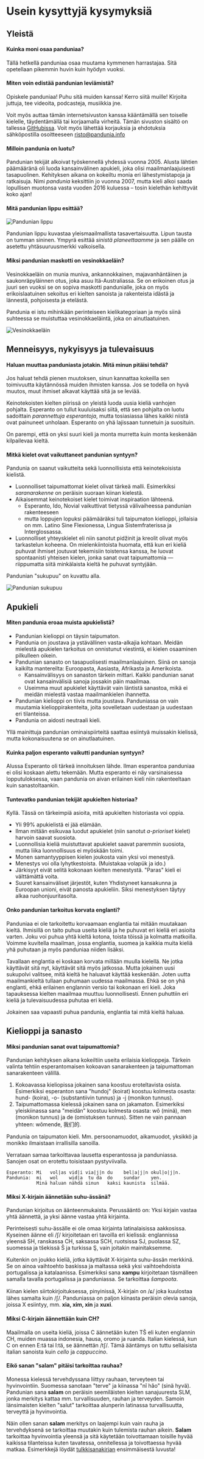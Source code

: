 Usein kysyttyjä kysymyksiä
==========================

## Yleistä

#### Kuinka moni osaa panduniaa?

Tällä hetkellä panduniaa osaa muutama kymmenen harrastajaa. Sitä opetellaan pikemmin huvin kuin hyödyn vuoksi.

#### Miten voin edistää pandunian leviämistä?

Opiskele panduniaa! Puhu sitä muiden kanssa! Kerro siitä muille! Kirjoita juttuja, tee videoita, podcasteja, musiikkia jne.

Voit myös auttaa tämän internetsivuston kanssa kääntämällä sen toiselle kielelle, täydentämällä tai korjaamalla virheitä. Tämän sivuston sisältö on tallessa [GitHubissa](https://github.com/barumau/pandunia). Voit myös lähettää korjauksia ja ehdotuksia sähköpostilla osoitteeseen risto@pandunia.info

#### Milloin pandunia on luotu?

Pandunian tekijät alkoivat työskennellä yhdessä vuonna 2005. Alusta lähtien päämääränä oli luoda kansainvälinen apukieli, joka olisi maailmanlaajuisesti tasapuolinen. Kehityksen aikana on kokeiltu monia eri lähestymistapoja ja ratkaisuja. Nimi _pandunia_ keksittiin jo vuonna 2007, mutta kieli alkoi saada lopullisen muotonsa vasta vuoden 2016 kuluessa – tosin kielethän kehittyvät koko ajan!

#### Mitä pandunian lippu esittää?

![](http://www.pandunia.info/bander/bander.png "Pandunian lippu")

Pandunian lippu kuvastaa yleismaailmallista tasavertaisuutta. Lipun tausta on tumman sininen. Ympyrä esittää _sinistä planeettaamme_ ja sen päälle on asetettu yhtäsuuruusmerkki valkoisella.

#### Miksi pandunian maskotti on vesinokkaeläin?

Vesinokkaeläin on munia muniva, ankannokkainen, majavanhäntäinen ja saukonräpyläinnen otus, joka asuu Itä-Australiassa. Se on erikoinen otus ja juuri sen vuoksi se on sopiva maskotti pandunialle, joka on myös erikoislaatuinen sekoitus eri kielten sanoista ja rakenteista idästä ja lännestä, pohjoisesta ja etelästä.

Pandunia ei istu mihinkään perinteiseen kielikategoriaan ja myös siinä suhteessa se muistuttaa vesinokkaeläintä, joka on ainutlaatuinen.

![](http://www.pandunia.info/kuvat/platypusbandera.png "Vesinokkaeläin")


## Menneisyys, nykyisyys ja tulevaisuus

#### Haluan muuttaa panduniasta jotakin. Mitä minun pitäisi tehdä?

Jos haluat tehdä pienen muutoksen, sinun kannattaa kokeilla sen toimivuutta käytännössä muiden ihmisten kanssa. Jos se todella on hyvä muutos, muut ihmiset alkavat käyttää sitä ja se leviää.

Keinotekoisten kielten piirissä on yleistä luoda uusia kieliä vanhojen pohjalta. Esperanto on tullut kuuluisaksi siitä, että sen pohjalta on luotu sadoittain _parannettuja esperantoja_, mutta tosiasiassa lähes kaikki niistä ovat painuneet unholaan. Esperanto on yhä lajissaan tunnetuin ja suosituin.

On parempi, että on yksi suuri kieli ja monta murretta kuin monta keskenään kilpailevaa kieltä.

#### Mitkä kielet ovat vaikuttaneet pandunian syntyyn?

Pandunia on saanut vaikutteita sekä luonnollisista että keinotekoisista kielistä.

- Luonnolliset taipumattomat kielet olivat tärkeä malli. Esimerkiksi _saranarakenne_ on peräisin suoraan kiinan kielestä.
- Aikaisemmat keinotekoiset kielet toimivat inspiraation lähteenä.
    - Esperanto, Ido, Novial vaikuttivat tietyssä välivaiheessa pandunian rakenteeseen
    - mutta loppujen lopuksi päämääräksi tuli taipumaton kielioppi, jollaisia on mm. Latino Sine Flexionessa, Lingua Sistemfraterissa ja Interglossassa.
- Luonnolliset yhteyskielet eli niin sanotut pidžinit ja kreolit olivat myös tarkastelun koheena. On mielenkiintoista huomata, että kun eri kieliä puhuvat ihmiset joutuvat tekemisiin toistensa kanssa, he luovat spontaanisti yhteisen kielen, jonka sanat ovat taipumattomia — riippumatta siitä minkälaista kieltä he puhuvat syntyjään.

Pandunian "sukupuu" on kuvattu alla.

![](http://www.pandunia.info/sura/familytree.gif "Pandunian sukupuu")



## Apukieli

<!--
#### What is a worldlang?

A worldlang is a constructed interlanguage that borrows its words, speech sounds and possibly grammar from different language families of the world. There are many worldlangs. Some of them are listed [here](http://www.kupsala.net/risto/tekokieli/worldlangs.html).
-->

#### Miten pandunia eroaa muista apukielistä?

- Pandunian kielioppi on täysin taipumaton.
- Pandunia on joustava ja ystävällinen vasta-alkajia kohtaan. Meidän mielestä apukielen tarkoitus on onnistunut viestintä, ei kielen osaaminen pilkulleen oikein.
- Pandunian sanasto on tasapuolisesti maailmanlaajuinen. Siinä on sanoja kaikilta mantereilta: Euroopasta, Aasiasta, Afrikasta ja Amerikoista.
    - Kansainvälisyys on sanaston tärkein mittari. Kaikki pandunian sanat ovat kansainvälisiä sanoja jossakin päin maailmaa.
    - Useimma muut apukielet käyttävät vain läntistä sanastoa, mikä ei meidän mielestä vastaa maailmankielen ihannetta.
- Pandunian kielioppi on tiivis mutta joustava. Panduniassa on vain muutamia kielioppirakenteita, joita sovelletaan uudestaan ja uudestaan eri tilanteissa.
- Pandunia on aidosti neutraali kieli.

Yllä mainittuja pandunian ominaispiirteitä saattaa esiintyä muissakin kielissä, mutta kokonaisuutena se on ainutlaatuinen.


#### Kuinka paljon esperanto vaikutti pandunian syntyyn?

Alussa Esperanto oli tärkeä innoituksen lähde. Ilman esperantoa panduniaa ei olisi koskaan alettu tekemään. Mutta esperanto ei näy varsinaisessa lopputuloksessa, vaan pandunia on aivan erilainen kieli niin rakenteeltaan kuin sanastoltaankin.


#### Tuntevatko pandunian tekijät apukielten historiaa?

Kyllä. Tässä on tärkeimpiä asioita, mitä apukielten historiasta voi oppia.

- Yli 99% apukielistä ei jää elämään.
- Ilman mitään esikuvaa luodut apukielet (niin sanotut _a-prioriset_ kielet) harvoin saavat suosiota.
- Luonnollisia kieliä muistuttavat apukielet saavat paremmin suosiota, mutta liika luonnollisuus ei myöskään toimi.
- Monen samantyyppisen kielen joukosta vain yksi voi menestyä.
- Menestys voi olla lyhytkestoista. (Muistakaa volapük ja ido.)
- Järkisyyt eivät selitä kokonaan kielten menestystä. "Paras" kieli ei välttämättä voita.
- Suuret kansainväliset järjestöt, kuten Yhdistyneet kansakunna ja Euroopan unioni, eivät panosta apukieliin. Siksi menestyksen täytyy alkaa ruohonjuuritasolta.


#### Onko pandunian tarkoitus korvata englanti?

Panduniaa ei ole tarkoitettu korvaamaan englantia tai mitään muutakaan kieltä. Ihmisillä on taito puhua useita kieliä ja he puhuvat eri kieliä eri asioita varten. Joku voi puhua yhtä kieltä kotona, toista töissä ja kolmatta matkoilla. Voimme kuvitella maailman, jossa englantia, suomea ja kaikkia muita kieliä yhä puhutaan ja myös panduniaa niiden lisäksi.

Tavallaan englantia ei koskaan korvata millään muulla kielellä. Ne jotka käyttävät sitä nyt, käyttävät sitä myös jatkossa. Mutta jokainen uusi sukupolvi valitsee, mitä kieltä he haluavat käyttää keskenään. Joten uutta maailmankieltä tullaan puhumaan uudessa maailmassa. Ehkä se on yhä englanti, ehkä erilainen englannin versio tai kokonaan eri kieli. Joka tapauksessa kielten maailmaa muuttuu luonnollisesti. Ennen puhuttiin eri kieliä ja tulevaisuudessa puhutaa eri kieliä.

Jokainen saa vapaasti puhua pandunia, englantia tai mitä kieltä haluaa.




## Kielioppi ja sanasto

#### Miksi pandunian sanat ovat taipumattomia?

Pandunian kehityksen aikana kokeiltiin useita erilaisia kielioppeja. Tärkein valinta tehtiin esperantomaisen kokoavan sanarakenteen ja taipumattoman sanarakenteen välillä.

1. Kokoavassa kieliopissa jokainen sana koostuu eroteltavista osista. Esimerkiksi esperanton sana "hundoj" (koirat) koostuu kolmesta osasta: hund- (koira), -o- (substantiivin tunnus) ja -j (monikon tunnus).
2. Taipumattomassa kielessä jokainen sana on jakamaton. Esimerkiksi yleiskiinassa sana "meidän" koostuu kolmesta osasta: wǒ (minä), men (monikon tunnus) ja de (omistuksen tunnus). Sitten ne vain pannaan yhteen: wǒmende, 我们的.

Pandunia on taipumaton kieli. Mm. persoonamuodot, aikamuodot, yksikkö ja monikko ilmaistaan irrallisilla sanoilla.

Verrataan samaa tarkoittavaa lausetta esperantossa ja panduniassa. Sanojen osat on erotettu toisistaan pystyviivalla.

    Esperanto: Mi   vol|as vid|i via|j|n du    bel|a|j|n okul|o|j|n.
    Pandunia:  mi   wol    wid|a  tu da  do    sundar    yen.
               Minä haluan nähdä sinun   kaksi kaunista  silmää.

#### Miksi X-kirjain äännetään suhu-ässänä?

Pandunian kirjoitus on äänteenmukaista. Perussääntö on: Yksi kirjain vastaa yhtä äännettä, ja yksi äänne vastaa yhtä kirjainta.

Perinteisesti suhu-ässälle ei ole omaa kirjainta latinalaisissa aakkosissa. Kyseinen äänne eli /ʃ/ kirjoitetaan eri tavoilla eri kielissä: englannissa yleensä SH, ranskassa CH, saksassa SCH, ruotsissa SJ, puolassa SZ, suomessa ja tšekissä Š ja turkissa Ş, vain joitakin mainitaksemme.

Kuitenkin on joukko kieliä, jotka käyttävät X-kirjainta suhu-ässän merkkinä. Se on ainoa vaihtoehto baskissa ja maltassa sekä yksi vaihtoehdoista portugalissa ja katalaanissa. Esimerkiksi sana **xampu** kirjoitetaan täsmälleen samalla tavalla portugalissa ja panduniassa. Se tarkoittaa _šampoota_.

Kiinan kielen siirtokirjoituksessa, pinyinissä, X-kirjain on /ɕ/ joka kuulostaa lähes samalta kuin /ʃ/. Panduniassa on paljon kiinasta peräisin olevia sanoja, joissa X esiintyy, mm. **xia, xim, xin** ja **xuxi**.

#### Miksi C-kirjain äännettään kuin CH?

Maailmalla on useita kieliä, joissa C äännetään kuten TŠ eli kuten englannin CH, muiden muassa indonesia, hausa, oromo ja ruanda. Italian kielessä, kun C on ennen E:tä tai I:tä, se äännettän /tʃ/. Tämä ääntämys on tuttu sellaisista italian sanoista kuin _cello_ ja _cappuccino_.

#### Eikö sanan "salam" pitäisi tarkoittaa rauhaa?

Monessa kielessä tervehdyssana liittyy rauhaan, terveyteen tai hyvinvointiin. Suomessa sanotaan "terve" ja kiinassa "nǐ hǎo" (sinä hyvä). Pandunian sana **salam** on peräisin seemiläisten kielten sanajuuresta SLM, jonka merkitys kattaa mm. turvallisuuden, rauhan ja terveyden. Samoin länsimaisten kielten "salut" tarkoittaa alunperin latinassa turvallisuutta, terveyttä ja hyvinvointia.

Näin ollen sanan **salam** merkitys on laajempi kuin vain rauha ja tervehdyksenä se tarkoittaa muutakin kuin tulemista rauhan aikein. **Salam** tarkoittaa hyvinvointia yleensä ja sitä käytetään toivottamaan toisille hyvää kaikissa tilanteissa kuten tavatessa, onnitellessa ja toivottaessa hyvää matkaa. Esimerkkejä löydät [tulkkisanakirjan](jumla.md) ensimmäisestä luvusta!


